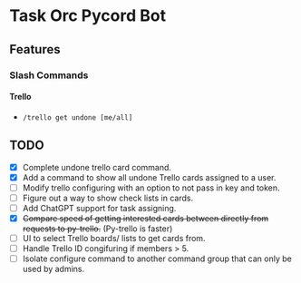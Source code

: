# Task Orc Pycord Bot

## Features
### Slash Commands
#### Trello
* `/trello get undone [me/all]`

## TODO

- [x] Complete undone trello card command.
- [x] Add a command to show all undone Trello cards assigned to a user.
- [ ] Modify trello configuring with an option to not pass in key and token.
- [ ] Figure out a way to show check lists in cards.
- [ ] Add ChatGPT support for task assigning.
- [x] ~~Compare speed of getting interested cards between directly from requests to py-trello.~~ (Py-trello is faster)
- [ ] UI to select Trello boards/ lists to get cards from.
- [ ] Handle Trello ID congifuring if members > 5.
- [ ] Isolate configure command to another command group that can only be used by admins.